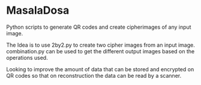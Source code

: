 # MasalaDosa
Python scripts to generate QR codes and create cipherimages of any input image.

The Idea is to use 2by2.py to create two cipher images from an input image.
combination.py can be used to get the different output images based on the operations used. 

Looking to improve the amount of data that can be stored and encrypted on QR codes so that on reconstruction the data can be read by a scanner. 
